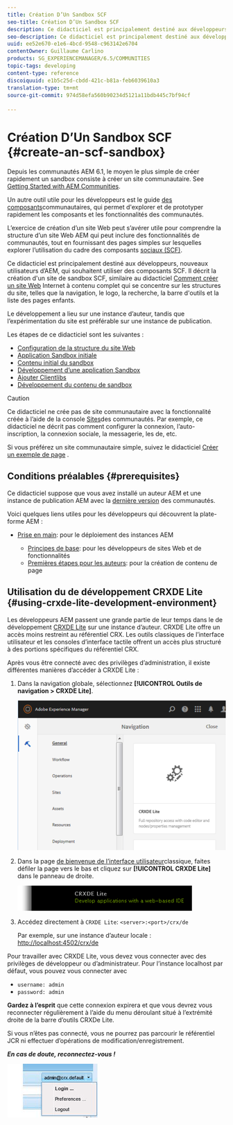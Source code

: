 ```yaml
---
title: Création D’Un Sandbox SCF
seo-title: Création D’Un Sandbox SCF
description: Ce didacticiel est principalement destiné aux développeurs, nouveaux utilisateurs d’AEM, qui souhaitent utiliser des composants SCF.  Il passe en revue la création d'un site de sandbox de type SCF
seo-description: Ce didacticiel est principalement destiné aux développeurs, nouveaux utilisateurs d’AEM, qui souhaitent utiliser des composants SCF.  Il passe en revue la création d'un site de sandbox de type SCF
uuid: ee52e670-e1e6-4bcd-9548-c963142e6704
contentOwner: Guillaume Carlino
products: SG_EXPERIENCEMANAGER/6.5/COMMUNITIES
topic-tags: developing
content-type: reference
discoiquuid: e1b5c25d-cbdd-421c-b81a-feb6039610a3
translation-type: tm+mt
source-git-commit: 974d58efa560b90234d5121a11bdb445c7bf94cf

---
```




# Création D’Un Sandbox SCF {#create-an-scf-sandbox}


Depuis les communautés AEM 6.1, le moyen le plus simple de créer rapidement un sandbox consiste à créer un site communautaire. See [Getting Started with AEM Communities](getting-started.md).

Un autre outil utile pour les développeurs est le guide [des composants](components-guide.md)communautaires, qui permet d&#39;explorer et de prototyper rapidement les composants et les fonctionnalités des communautés.

L’exercice de création d’un site Web peut s’avérer utile pour comprendre la structure d’un site Web AEM qui peut inclure des fonctionnalités de communautés, tout en fournissant des pages simples sur lesquelles explorer l’utilisation du cadre des composants [sociaux (SCF)](scf.md).

Ce didacticiel est principalement destiné aux développeurs, nouveaux utilisateurs d’AEM, qui souhaitent utiliser des composants SCF. Il décrit la création d&#39;un site de sandbox SCF, similaire au didacticiel [Comment créer un site Web](../../help/sites-developing/website.md) Internet à contenu complet qui se concentre sur les structures du site, telles que la navigation, le logo, la recherche, la barre d&#39;outils et la liste des pages enfants.

Le développement a lieu sur une instance d’auteur, tandis que l’expérimentation du site est préférable sur une instance de publication.

Les étapes de ce didacticiel sont les suivantes :

* [Configuration de la structure du site Web](setup-website.md)
* [Application Sandbox initiale](initial-app.md)
* [Contenu initial du sandbox](initial-content.md)
* [Développement d’une application Sandbox](develop-app.md)
* [Ajouter Clientlibs](add-clientlibs.md)
* [Développement du contenu de sandbox](develop-content.md)

>[!CAUTION]
>
>Ce didacticiel ne crée pas de site communautaire avec la fonctionnalité créée à l’aide de la console [Sites](sites-console.md)des communautés. Par exemple, ce didacticiel ne décrit pas comment configurer la connexion, l’auto-inscription, la connexion [](social-login.md)sociale, la messagerie, les  de, etc.
>
>Si vous préférez un site communautaire simple, suivez le didacticiel [Créer un exemple de page](create-sample-page.md) .

## Conditions préalables {#prerequisites}

Ce didacticiel suppose que vous avez installé un auteur AEM et une instance de publication AEM avec la [dernière version](deploy-communities.md#latest-releases) des communautés.

Voici quelques liens utiles pour les développeurs qui découvrent la plate-forme AEM :

* [Prise en main](../../help/sites-deploying/deploy.md#getting-started): pour le déploiement des instances AEM

   * [Principes de base](../../help/sites-developing/the-basics.md): pour les développeurs de sites Web et de fonctionnalités
   * [Premières étapes pour les auteurs](../../help/sites-authoring/first-steps.md): pour la création de contenu de page

## Utilisation du de développement  CRXDE Lite {#using-crxde-lite-development-environment}

Les développeurs AEM passent une grande partie de leur temps dans le de développement [CRXDE Lite](../../help/sites-developing/developing-with-crxde-lite.md)   sur une instance d’auteur. CRXDE Lite offre un accès moins restreint au référentiel CRX. Les outils classiques de l’interface utilisateur et les consoles d’interface tactile offrent un accès plus structuré à des portions spécifiques du référentiel CRX.

Après vous être connecté avec des privilèges d’administration, il existe différentes manières d’accéder à CRXDE Lite :

1. Dans la navigation globale, sélectionnez **[!UICONTROL Outils de navigation > CRXDE Lite]**.

   ![chlimage_1-350](assets/chlimage_1-350.png)

2. Dans la page [de bienvenue de l’interface utilisateur](http://localhost:4502/welcome.html)classique, faites défiler la page vers le bas et cliquez sur **[!UICONTROL CRXDE Lite]** dans le panneau de droite.

   ![chlimage_1-351](assets/chlimage_1-351.png)

3. Accédez directement à `CRXDE Lite`: `<server>:<port>/crx/de`

   Par exemple, sur une instance d’auteur locale : [http://localhost:4502/crx/de](http://localhost:4502/crx/de)

Pour travailler avec CRXDE Lite, vous devez vous connecter avec des privilèges de développeur ou d’administrateur. Pour l’instance localhost par défaut, vous pouvez vous connecter avec

* `username: admin`
* `password: admin`


**Gardez à l’esprit** que cette connexion expirera et que vous devrez vous reconnecter régulièrement à l’aide du menu déroulant situé à l’extrémité droite de la barre d’outils CRXDe Lite.

Si vous n’êtes pas connecté, vous ne pourrez pas parcourir le référentiel JCR ni effectuer d’opérations de modification/enregistrement.

***En cas de doute, reconnectez-vous !***

![chlimage_1-352](assets/chlimage_1-352.png)
